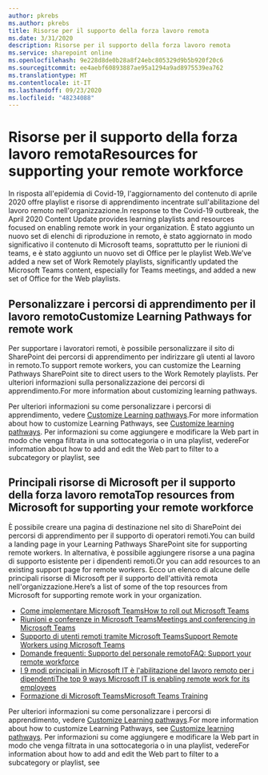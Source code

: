 ```yaml
---
author: pkrebs
ms.author: pkrebs
title: Risorse per il supporto della forza lavoro remota
ms.date: 3/31/2020
description: Risorse per il supporto della forza lavoro remota
ms.service: sharepoint online
ms.openlocfilehash: 9e228d8de0b28a8f24ebc805329d9b5b920f20c6
ms.sourcegitcommit: ee4aebf60893887ae95a1294a9ad8975539ea762
ms.translationtype: MT
ms.contentlocale: it-IT
ms.lasthandoff: 09/23/2020
ms.locfileid: "48234088"
---
```

# <a name="resources-for-supporting-your-remote-workforce"></a><span data-ttu-id="31892-103">Risorse per il supporto della forza lavoro remota</span><span class="sxs-lookup"><span data-stu-id="31892-103">Resources for supporting your remote workforce</span></span>
<span data-ttu-id="31892-104">In risposta all'epidemia di Covid-19, l'aggiornamento del contenuto di aprile 2020 offre playlist e risorse di apprendimento incentrate sull'abilitazione del lavoro remoto nell'organizzazione.</span><span class="sxs-lookup"><span data-stu-id="31892-104">In response to the Covid-19 outbreak, the April 2020 Content Update provides learning playlists and resources focused on enabling remote work in your organization.</span></span> <span data-ttu-id="31892-105">È stato aggiunto un nuovo set di elenchi di riproduzione in remoto, è stato aggiornato in modo significativo il contenuto di Microsoft teams, soprattutto per le riunioni di teams, e è stato aggiunto un nuovo set di Office per le playlist Web.</span><span class="sxs-lookup"><span data-stu-id="31892-105">We’ve added a new set of Work Remotely playlists, significantly updated the Microsoft Teams content, especially for Teams meetings, and added a new set of Office for the Web playlists.</span></span> 

## <a name="customize-learning-pathways-for-remote-work"></a><span data-ttu-id="31892-106">Personalizzare i percorsi di apprendimento per il lavoro remoto</span><span class="sxs-lookup"><span data-stu-id="31892-106">Customize Learning Pathways for remote work</span></span>
<span data-ttu-id="31892-107">Per supportare i lavoratori remoti, è possibile personalizzare il sito di SharePoint dei percorsi di apprendimento per indirizzare gli utenti al lavoro in remoto.</span><span class="sxs-lookup"><span data-stu-id="31892-107">To support remote workers, you can customize the Learning Pathways SharePoint site to direct users to the Work Remotely playlists.</span></span> <span data-ttu-id="31892-108">Per ulteriori informazioni sulla personalizzazione dei percorsi di apprendimento.</span><span class="sxs-lookup"><span data-stu-id="31892-108">For more information about customizing learning pathways.</span></span>

<span data-ttu-id="31892-109">Per ulteriori informazioni su come personalizzare i percorsi di apprendimento, vedere [Customize Learning pathways](custom_overview.md).</span><span class="sxs-lookup"><span data-stu-id="31892-109">For more information about how to customize Learning Pathways, see [Customize learning pathways](custom_overview.md).</span></span> <span data-ttu-id="31892-110">Per informazioni su come aggiungere e modificare la Web part in modo che venga filtrata in una sottocategoria o in una playlist, vedere</span><span class="sxs-lookup"><span data-stu-id="31892-110">For information about how to add and edit the Web part to filter to a subcategory or playlist, see</span></span> 

## <a name="top-resources-from-microsoft-for-supporting-your-remote-workforce"></a><span data-ttu-id="31892-111">Principali risorse di Microsoft per il supporto della forza lavoro remota</span><span class="sxs-lookup"><span data-stu-id="31892-111">Top resources from Microsoft for supporting your remote workforce</span></span>
<span data-ttu-id="31892-112">È possibile creare una pagina di destinazione nel sito di SharePoint dei percorsi di apprendimento per il supporto di operatori remoti.</span><span class="sxs-lookup"><span data-stu-id="31892-112">You can build a landing page in your Learning Pathways SharePoint site for supporting remote workers.</span></span> <span data-ttu-id="31892-113">In alternativa, è possibile aggiungere risorse a una pagina di supporto esistente per i dipendenti remoti.</span><span class="sxs-lookup"><span data-stu-id="31892-113">Or you can add resources to an existing support page for remote workers.</span></span> <span data-ttu-id="31892-114">Ecco un elenco di alcune delle principali risorse di Microsoft per il supporto dell'attività remota nell'organizzazione.</span><span class="sxs-lookup"><span data-stu-id="31892-114">Here’s a list of some of the top resources from Microsoft for supporting remote work in your organization.</span></span> 
- [<span data-ttu-id="31892-115">Come implementare Microsoft Teams</span><span class="sxs-lookup"><span data-stu-id="31892-115">How to roll out Microsoft Teams</span></span>](https://docs.microsoft.com/microsoftteams/how-to-roll-out-teams)
- [<span data-ttu-id="31892-116">Riunioni e conferenze in Microsoft Teams</span><span class="sxs-lookup"><span data-stu-id="31892-116">Meetings and conferencing in Microsoft Teams</span></span>](https://docs.microsoft.com/microsoftteams/deploy-meetings-microsoft-teams-landing-page)
- [<span data-ttu-id="31892-117">Supporto di utenti remoti tramite Microsoft Teams</span><span class="sxs-lookup"><span data-stu-id="31892-117">Support Remote Workers using Microsoft Teams</span></span>](https://docs.microsoft.com/microsoftteams/support-remote-work-with-teams)
- [<span data-ttu-id="31892-118">Domande frequenti: Supporto del personale remoto</span><span class="sxs-lookup"><span data-stu-id="31892-118">FAQ: Support your remote workforce</span></span>](https://docs.microsoft.com/microsoftteams/faq-support-remote-workforce)
- [<span data-ttu-id="31892-119">I 9 modi principali in Microsoft IT è l'abilitazione del lavoro remoto per i dipendenti</span><span class="sxs-lookup"><span data-stu-id="31892-119">The top 9 ways Microsoft IT is enabling remote work for its employees</span></span>](https://www.microsoft.com/microsoft-365/blog/2020/03/12/top-9-ways-microsoft-it-enabling-remote-work-employees/)
- [<span data-ttu-id="31892-120">Formazione di Microsoft Teams</span><span class="sxs-lookup"><span data-stu-id="31892-120">Microsoft Teams Training</span></span>](https://docs.microsoft.com/microsoftteams/training-microsoft-teams-landing-page)


<span data-ttu-id="31892-121">Per ulteriori informazioni su come personalizzare i percorsi di apprendimento, vedere [Customize Learning pathways](custom_overview.md).</span><span class="sxs-lookup"><span data-stu-id="31892-121">For more information about how to customize Learning Pathways, see [Customize learning pathways](custom_overview.md).</span></span> <span data-ttu-id="31892-122">Per informazioni su come aggiungere e modificare la Web part in modo che venga filtrata in una sottocategoria o in una playlist, vedere</span><span class="sxs-lookup"><span data-stu-id="31892-122">For information about how to add and edit the Web part to filter to a subcategory or playlist, see</span></span> 


 
